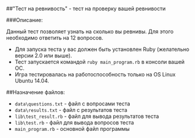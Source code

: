 ##"Тест на ревнивость" - тест на проверку вашей ревнивости

###Описание:

Данный тест позволяет узнать на сколько вы ревнивы. Для этого необходимо ответить на 12 вопросов.

* Для запуска теста у вас должен быть установлен Ruby (желательно версии 2.0 или выше).
* Тест запускается командой `ruby main_program.rb` в консоли вашей ОС.
* Игра тестировалась на работоспособность только на OS Linux Ubuntu 14.04.

##Назначение файлов:

- `data\questions.txt` - файл с вопросами теста
- `data\results.txt` - файл с результатов теста
- `lib\test_result.rb` - файл для вывода результатов теста
- `lib\test.rb` - файл для вывода вопросов теста
- `main_program.rb` - основной файл программы
